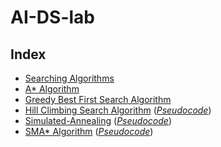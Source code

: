 # AI-DS-lab

## Index

- [Searching Algorithms](https://github.com/kbdharun/AI-DS-lab/blob/main/Searching-Algorithms/SearchingAlgorithms.ipynb)
- [A* Algorithm](https://github.com/kbdharun/AI-DS-lab/blob/main/Astar-search/A-star.ipynb)
- [Greedy Best First Search Algorithm](https://github.com/kbdharun/AI-DS-lab/blob/main/GBFS/Greedy%20Best%20First%20Search.ipynb)
- [Hill Climbing Search Algorithm](https://github.com/kbdharun/AI-DS-lab/blob/main/Local-Search-Algorithms/Hill-Climbing-Search/Hill-climbing-search.ipynb) ([_Pseudocode_](https://github.com/kbdharun/AI-DS-lab/blob/main/Local-Search-Algorithms/Hill-Climbing-Search/pseudocode.md))
- [Simulated-Annealing](https://github.com/kbdharun/AI-DS-lab/blob/main/Local-Search-Algorithms/Simulated-Annealing/Simulated-Annealing.ipynb) ([_Pseudocode_](https://github.com/kbdharun/AI-DS-lab/blob/main/Local-Search-Algorithms/Simulated-Annealing/pseudocode.md))
- [SMA* Algorithm](https://github.com/kbdharun/AI-DS-lab/blob/main/SMAstar/SMAstar.ipynb) ([_Pseudocode_](https://github.com/kbdharun/AI-DS-lab/blob/main/SMAstar/pseudocode.md))
